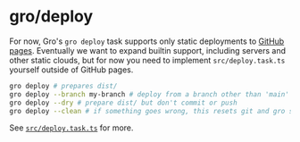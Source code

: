 # gro/deploy

For now, Gro's `gro deploy` task supports only static deployments to
[GitHub pages](https://pages.github.com/).
Eventually we want to expand builtin support,
including servers and other static clouds,
but for now you need to implement `src/deploy.task.ts` yourself outside of GitHub pages.

```bash
gro deploy # prepares dist/
gro deploy --branch my-branch # deploy from a branch other than 'main'
gro deploy --dry # prepare dist/ but don't commit or push
gro deploy --clean # if something goes wrong, this resets git and gro state
```

See [`src/deploy.task.ts`](/src/deploy.task.ts) for more.
